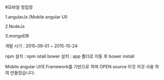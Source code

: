 #모바일 청첩장

1.angularJs (Mobile angular UI)

2.NodeJs

3.mongoDB

개발 시기 : 2015-09-01 ~ 2015-10-24

npm 설치 : npm istall
bower 설치 : app 폴더로 이동 후  bower install

Mobile angular UI의 Framework를 기반으로 하여 OPEN source 이것 저것 사용 하여 만들었습니다.

